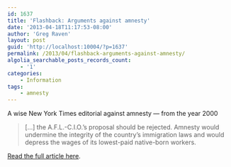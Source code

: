 ```yaml
---
id: 1637
title: 'Flashback: Arguments against amnesty'
date: '2013-04-18T11:17:53-08:00'
author: 'Greg Raven'
layout: post
guid: 'http://localhost:10004/?p=1637'
permalink: /2013/04/flashback-arguments-against-amnesty/
algolia_searchable_posts_records_count:
    - '1'
categories:
    - Information
tags:
    - amnesty
---
```


A wise New York Times editorial against amnesty — from the year 2000

> \[…\] the A.F.L.-C.I.O.’s proposal should be rejected. Amnesty would undermine the integrity of the country’s immigration laws and would depress the wages of its lowest-paid native-born workers.

[Read the full article here](http://www.vdare.com/posts/a-wise-new-york-times-editorial-against-amnesty-from-the-year-2000).